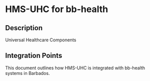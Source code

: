 # HMS-UHC for bb-health

## Description

Universal Healthcare Components

## Integration Points

This document outlines how HMS-UHC is integrated with bb-health systems in Barbados.
